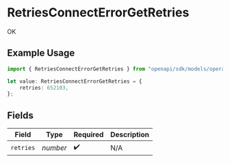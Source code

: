 # RetriesConnectErrorGetRetries

OK

## Example Usage

```typescript
import { RetriesConnectErrorGetRetries } from "openapi/sdk/models/operations";

let value: RetriesConnectErrorGetRetries = {
    retries: 652103,
};
```

## Fields

| Field              | Type               | Required           | Description        |
| ------------------ | ------------------ | ------------------ | ------------------ |
| `retries`          | *number*           | :heavy_check_mark: | N/A                |